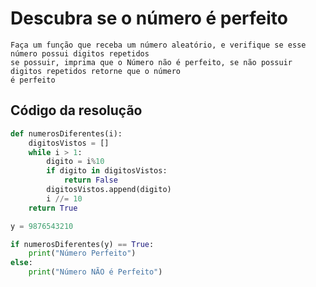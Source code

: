 # Descubra se o número é perfeito
    Faça um função que receba um número aleatório, e verifique se esse número possui digitos repetidos
    se possuir, imprima que o Número não é perfeito, se não possuir digitos repetidos retorne que o número
    é perfeito

## Código da resolução

```Python
def numerosDiferentes(i):
    digitosVistos = []
    while i > 1:
        digito = i%10
        if digito in digitosVistos:
            return False
        digitosVistos.append(digito)
        i //= 10
    return True

y = 9876543210

if numerosDiferentes(y) == True:
    print("Número Perfeito")
else:
    print("Número NÃO é Perfeito")
```